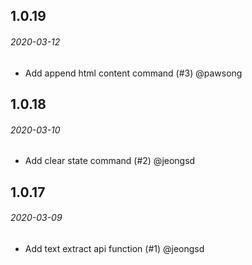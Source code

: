 ## 1.0.19

###### _2020-03-12_

- Add append html content command (#3) @pawsong

## 1.0.18

###### _2020-03-10_

- Add clear state command (#2) @jeongsd

## 1.0.17

###### _2020-03-09_

- Add text extract api function (#1) @jeongsd
